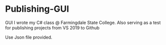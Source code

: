 # Publishing-GUI
GUI I wrote my C# class @ Farmingdale State College. Also serving as a test for publishing projects from VS 2019 to Github

Use Json file provided.
